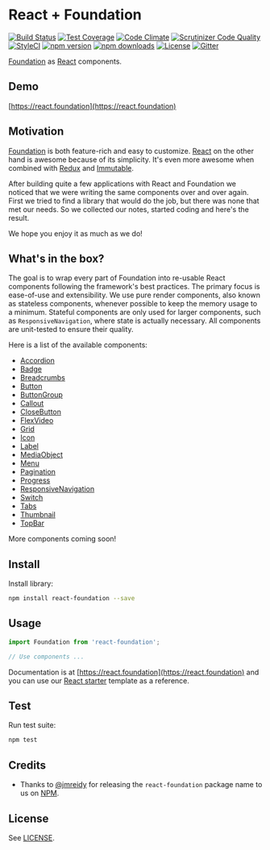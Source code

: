 # React + Foundation

[![Build Status](https://travis-ci.org/digiaonline/react-foundation.svg?branch=develop)](https://travis-ci.org/digiaonline/react-foundation)
[![Test Coverage](https://codeclimate.com/github/nordsoftware/react-foundation/badges/coverage.svg)](https://codeclimate.com/github/nordsoftware/react-foundation/coverage)
[![Code Climate](https://codeclimate.com/github/nordsoftware/react-foundation/badges/gpa.svg)](https://codeclimate.com/github/nordsoftware/react-foundation)
[![Scrutinizer Code Quality](https://scrutinizer-ci.com/g/nordsoftware/react-foundation/badges/quality-score.png?b=master)](https://scrutinizer-ci.com/g/nordsoftware/react-foundation/?branch=master)
[![StyleCI](https://styleci.io/repos/53612920/shield?style=flat)](https://styleci.io/repos/53612920)
[![npm version](https://img.shields.io/npm/v/react-foundation.svg)](https://www.npmjs.com/package/react-foundation)
[![npm downloads](https://img.shields.io/npm/dt/react-foundation.svg)](https://www.npmjs.com/package/react-foundation)
[![License](https://img.shields.io/badge/license-MIT-blue.svg)](https://raw.githubusercontent.com/nordsoftware/react-foundation/master/LICENSE)
[![Gitter](https://img.shields.io/gitter/room/norsoftware/open-source.svg?maxAge=2592000)](https://gitter.im/nordsoftware/open-source)

[Foundation](http://foundation.zurb.com/sites/docs/) as [React](https://facebook.github.io/react/) components.

## Demo

[https://react.foundation](https://react.foundation)

## Motivation

[Foundation](http://foundation.zurb.com) is both feature-rich and easy to customize.
[React](https://facebook.github.io/react/) on the other hand is awesome because of its simplicity.
It's even more awesome when combined with
[Redux](http://redux.js.org/) and [Immutable](https://facebook.github.io/immutable-js/).

After building quite a few applications with React and Foundation we noticed that we were writing the
same components over and over again. First we tried to find a library that would do the job,
but there was none that met our needs. So we collected our notes, started coding and here's the result.

We hope you enjoy it as much as we do!

## What's in the box?

The goal is to wrap every part of Foundation into re-usable React components following the framework's
best practices. The primary focus is ease-of-use and extensibility. We use pure render components,
also known as stateless components, whenever possible to keep the memory usage to a minimum. Stateful
components are only used for larger components, such as `ResponsiveNavigation`, where state is actually necessary.
All components are unit-tested to ensure their quality.

Here is a list of the available components:

- [Accordion](src/components/accordion.js)
- [Badge](src/components/badge.js)
- [Breadcrumbs](src/components/breadcrumbs.js)
- [Button](src/components/button.js)
- [ButtonGroup](src/components/button-group.js)
- [Callout](src/components/callout.js)
- [CloseButton](src/components/close-button.js)
- [FlexVideo](src/components/flex-video.js)
- [Grid](src/components/grid.js)
- [Icon](src/components/icon.js)
- [Label](src/components/label.js)
- [MediaObject](src/components/media-object.js)
- [Menu](src/components/menu.js)
- [Pagination](src/components/pagination.js)
- [Progress](src/components/progress-bar.js)
- [ResponsiveNavigation](src/components/responsive.js)
- [Switch](src/components/switch.js)
- [Tabs](src/components/tabs.js)
- [Thumbnail](src/components/thumbnail.js)
- [TopBar](src/components/top-bar.js)

More components coming soon!

## Install

Install library:

```bash
npm install react-foundation --save
```

## Usage

```js
import Foundation from 'react-foundation';

// Use components ...
```

Documentation is at [https://react.foundation](https://react.foundation) and
you can use our [React starter](https://github.com/nordsoftware/react-starter) template
as a reference.

## Test

Run test suite:

```bash
npm test
```

## Credits

- Thanks to [@jmreidy](https://github.com/jmreidy) for releasing the `react-foundation` package name to us on [NPM](https://www.npmjs.com/).

## License

See [LICENSE](LICENSE).
